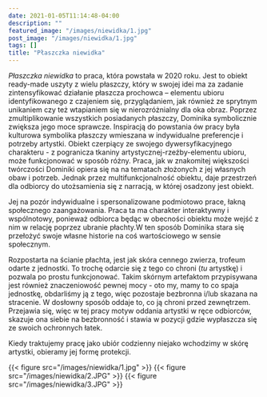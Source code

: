 ```yaml
---
date: 2021-01-05T11:14:48-04:00
description: ""
featured_image: "/images/niewidka/1.jpg"
post_image: "/images/niewidka/1.jpg"
tags: []
title: "Płaszczka niewidka"
---
```


*Płaszczka niewidka* to praca, która powstała w 2020 roku. Jest to obiekt ready-made uszyty z wielu płaszczy, który w swojej idei ma za zadanie zintensyfikować działanie płaszcza prochowca – elementu ubioru identyfikowanego z czajeniem się, przyglądaniem, jak również ze sprytnym unikaniem czy też wtapianiem się w nierozróżnialny dla oka obraz. Poprzez zmultiplikowanie wszystkich posiadanych płaszczy, Dominika symbolicznie zwiększa jego moce sprawcze. Inspiracją do powstania ów pracy była kulturowa symbolika płaszczy wmieszana w indywidualne preferencje i potrzeby artystki. Obiekt czerpiący ze swojego dywersyfikacyjnego charakteru - z pogranicza tkaniny artystycznej-rzeźby-elementu ubioru, może funkcjonować w sposób różny. Praca, jak w znakomitej większości twórczości Dominiki opiera się na na tematach złożonych z jej własnych obaw i potrzeb. Jednak przez multifunkcjonalność obiektu, daje przestrzeń dla odbiorcy do utożsamienia się z narracją, w której osadzony jest obiekt. 

Jej na pozór indywidualne i spersonalizowane podmiotowo prace, łakną społecznego zaangażowania. Praca ta ma charakter interaktywny i wspólnotowy, ponieważ odbiorca będąc w obecności obiektu może wejść z nim w relację poprzez ubranie płachty.W ten sposób Dominika stara się przełożyć swoje własne historie na coś wartościowego w sensie społecznym. 

Rozpostarta na ścianie płachta, jest jak skóra cennego zwierza, trofeum odarte z jednostki. To trochę odarcie się z tego co chroni (_tu_ artystkę) i pozwala po prostu funkcjonować. Takim skórnym artefaktom przypisywana jest również znaczeniowość pewnej mocy - oto my, mamy to co spaja jednostkę, obdarliśmy ją z tego, więc pozostaje bezbronna i/lub skazana na stracenie. W dosłowny sposób oddaje to, co ją chroni przed zewnętrzem. Przejawia się, więc w tej pracy motyw oddania artystki w ręce odbiorców, skazuje ona siebie na bezbronność i stawia w pozycji gdzie wypłaszcza się ze swoich ochronnych łatek. 

Kiedy traktujemy pracę jako ubiór codzienny niejako wchodzimy w skórę artystki, obieramy jej formę protekcji.


{{< figure src="/images/niewidka/1.jpg" >}}
{{< figure src="/images/niewidka/2.JPG" >}}
{{< figure src="/images/niewidka/3.JPG" >}}
